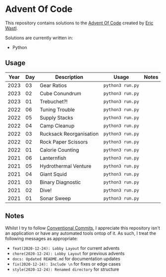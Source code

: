 # Advent Of Code

This repository contains solutions to the [Advent Of Code](https://adventofcode.com/) created by [Eric Wastl](http://was.tl/).

Solutions are currently written in:

- Python

## Usage

| **Year** | **Day** | **Description**         | **Usage**        | **Notes** |
|----------|---------|-------------------------|------------------|-----------|
| 2023     | 03      | Gear Ratios             | `python3 run.py` |           |
| 2023     | 02      | Cube Conundrum          | `python3 run.py` |           |
| 2023     | 01      | Trebuchet?!             | `python3 run.py` |           |
| 2022     | 06      | Tuning Trouble          | `python3 run.py` |           |
| 2022     | 05      | Supply Stacks           | `python3 run.py` |           |
| 2022     | 04      | Camp Cleanup            | `python3 run.py` |           |
| 2022     | 03      | Rucksack Reorganisation | `python3 run.py` |           |
| 2022     | 02      | Rock Paper Scissors     | `python3 run.py` |           |
| 2022     | 01      | Calorie Counting        | `python3 run.py` |           |
| 2021     | 06      | Lanternfish             | `python3 run.py` |           |
| 2021     | 05      | Hydrothermal Venture    | `python3 run.py` |           |
| 2021     | 04      | Giant Squid             | `python3 run.py` |           |
| 2021     | 03      | Binary Diagnostic       | `python3 run.py` |           |
| 2021     | 02      | Dive!                   | `python3 run.py` |           |
| 2021     | 01      | Sonar Sweep             | `python3 run.py` |           |

## Notes

Whilst I try to follow [Conventional Commits](https://www.conventionalcommits.org/en/v1.0.0/), I appreciate this repository isn't an application or have any automated tools ontop of it. As such, I treat the following messages as appropriate:

- `feat(2020-12-24): Lobby Layout` for current advents
- `chore(2020-12-24): Lobby Layout` for previous advents
- `docs: Updated README.md` for documentation updates
- `fix(2020-12-24): Include \n` for fixes or edge cases
- `style(2020-12-24): Renamed directory` for structure

